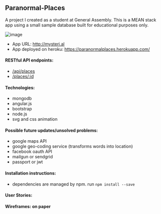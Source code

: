## Paranormal-Places

A project I created as a student at General Assembly. This is a MEAN stack app using a small sample database built for educational purposes only.

![image](https://cloud.githubusercontent.com/assets/5976989/11892604/967445a0-a51e-11e5-8b2c-4a176cd14c1b.png)

- App URL: http://mysteri.al
- App deployed on heroku: https://paranormalplaces.herokuapp.com/ 

#### RESTful API endpoints: 
- [/api/places](https://paranormalplaces.herokuapp.com/api/places) 
- [/places/:id](https://paranormalplaces.herokuapp.com/api/places/567078ae4bdd810103709956)

#### Technologies:
- mongodb
- angular.js
- bootstrap
- node.js
- svg and css animation 

#### Possible future updates/unsolved problems: 
- google maps API
- google geo-coding service (transforms words into location)
- facebook oauth API
- mailgun or sendgrid
- passport or jwt

#### Installation instructions:
- dependencies are managed by npm. run `npm install --save`

#### User Stories:

#### Wireframes: on paper
